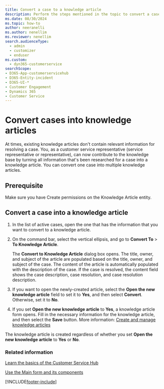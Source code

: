 ```yaml
---
title: Convert a case to a knowledge article
description: Perform the steps mentioned in the topic to convert a case to a Knowledge article.
ms.date: 08/30/2024
ms.topic: how-to
author: neeranelli
ms.author: nenellim
ms.reviewer: nenellim
search.audienceType: 
  - admin
  - customizer
  - enduser
ms.custom: 
  - dyn365-customerservice
searchScope:
- D365-App-customerservicehub
- D365-Entity-incident
- D365-UI-*
- Customer Engagement
- Dynamics 365
- Customer Service
---
```


# Convert cases into knowledge articles

At times, existing knowledge articles don't contain relevant information for resolving a case. You, as a customer service representative (service representative or representative), can now contribute to the knowledge base by turning all information that's been researched for a case into a knowledge article. You can convert one case into multiple knowledge articles.  

## Prerequisite

Make sure you have Create permissions on the Knowledge Article entity.  

## Convert a case into a knowledge article

1. In the list of active cases, open the one that has the information that you want to convert to a knowledge article.  

1. On the command bar, select the vertical ellipsis, and go to **Convert To** > **To Knowledge Article**.  

   The **Convert to Knowledge Article** dialog box opens. The title, owner, and subject of the article are populated based on the title, owner, and subject of the case. The content of the article is automatically populated with the description of the case. If the case is resolved, the content field shows the case description, case resolution, and case resolution description.  

1. If you want to open the newly-created article, select the **Open the new knowledge article** field to set it to **Yes**, and then select **Convert**. Otherwise, set it to **No**.  

1. If you set **Open the new knowledge article** to **Yes**, a knowledge article form opens. Fill in the necessary information for the knowledge article, and then select the **Save** button. More information: [Create and manage knowledge articles](customer-service-hub-user-guide-knowledge-article.md#create-and-manage-knowledge-articles)

The knowledge article is created regardless of whether you set **Open the new knowledge article** to **Yes** or **No**.  

### Related information

[Learn the basics of the Customer Service Hub ](../implement/customer-service-hub-user-guide-basics.md)

[Use the Main form and its components](../../customerengagement/on-premises/customize/use-main-form-and-components.md)


[!INCLUDE[footer-include](../../includes/footer-banner.md)]
